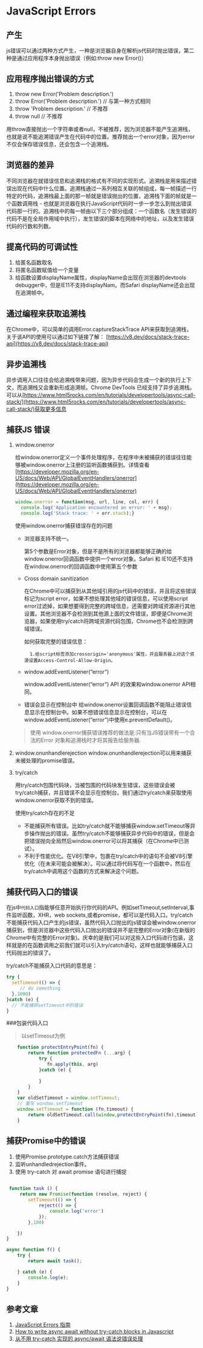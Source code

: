 # JavaScript Errors
## 产生
js错误可以通过两种方式产生，一种是浏览器自身在解析js代码时抛出错误，第二种是通过应用程序本身抛出错误（例如:throw new Error()）
## 应用程序抛出错误的方式
1. throw new Error('Problem description.')
2. throw Error('Problem description.') // 与第一种方式相同
3. throw 'Problem description.' // 不推荐
4. throw null // 不推荐

用throw直接抛出一个字符串或者null，不被推荐，因为浏览器不能产生追溯栈，也就是说不能追溯错误产生在代码中的位置。推荐抛出一个error对象，因为error不仅会保存错误信息，还会包含一个追溯栈。

## 浏览器的差异
不同浏览器在就错误信息和追溯栈的格式有不同的实现形式。追溯栈是用来描述错误出现在代码中什么位置。追溯栈通过一系列相互关联的帧组成，每一帧描述一行特定的代码，追溯栈最上面的那一帧就是错误抛出的位置，追溯栈下面的帧就是一个函数调用栈  - 也就是浏览器在执行JavaScript代码时一步一步怎么到抛出错误代码那一行的。追溯栈中的每一帧由以下三个部分组成：一个函数名（发生错误的代码不是在全局作用域中执行），发生错误的脚本在网络中的地址，以及发生错误代码的行数和列数。
## 提高代码的可调试性
1. 给匿名函数取名
2. 将匿名函数赋值给一个变量
3. 给函数设置displayName属性，displayName会出现在浏览器的devtools debugger中，但是IE11不支持displayNam。而Safari displayName还会出现在追溯帧中。

## 通过编程来获取追溯栈
在Chrome中，可以简单的调用Error.captureStackTrace API来获取到追溯栈，关于该API的使用可以通过如下链接了解： [https://v8.dev/docs/stack-trace-api](https://v8.dev/docs/stack-trace-api)
## 异步追溯栈
异步调用入口往往会给追溯栈带来问题，因为异步代码会生成一个新的执行上下文，而追溯栈又会重新形成追溯帧。Chrome DevTools 已经支持了异步追溯栈。可以从[https://www.html5rocks.com/en/tutorials/developertools/async-call-stack/](https://www.html5rocks.com/en/tutorials/developertools/async-call-stack/)获取更多信息
## 捕获JS 错误
1. window.onerror

    给window.onerror定义一个事件处理程序，在程序中未被捕获的错误往往能够被window.onerror上注册的监听函数捕获到。详情查看[https://developer.mozilla.org/en-US/docs/Web/API/GlobalEventHandlers/onerror](https://developer.mozilla.org/en-US/docs/Web/API/GlobalEventHandlers/onerror)
    
    ```javascript
    window.onerror = function(msg, url, line, col, err) {
      console.log('Application encountered an error: ' + msg);
      console.log('Stack trace: ' + err.stack);}
    ```
    
    使用window.onerror捕获错误存在的问题
    * 浏览器支持不统一。
        
        第5个参数是Error对象，但是不是所有的浏览器都能够正确的给window.onerror回调函数中提供一个error对象。Safari 和 IE10还不支持在window.onerror的回调函数中使用第五个参数
    * Cross domain sanitization
        
        在Chrome中可以捕获到从其他域引用的js代码中的错误，并且将这些错误标记为script error，如果不想处理其他域的错误信息，可以使用script error过滤掉，如果想要得到完整的跨域信息，还需要对跨域资源进行其他设置。其他浏览器不会检测到其他源上面的文件错误，即便是Chrome浏览器，如果使用try/catch将跨域资源代码包围，Chrome也不会检测到跨域错误。
        
        如何获取完整的错误信息：
            
            1.给script标签添加crossorigin='anonymous'属性，并且服务器上对这个资源设置Access-Control-Allow-Origin。
       
    * window.addEventListener(“error”)
    
        window.addEventListener(“error”) API 的效果和window.onerror API相同。
    * 错误会显示在控制台中
        给window.onerror设置回调函数不能阻止错误信息显示在控制台中。如果不想错误信息显示在控制台，可以在window.addEventListener(“error”)中使用e.preventDefault()。
    > 使用 window.onerror捕获错误推荐的做法是:只有当JS错误带有一个合法的Error 对象和追溯栈时才将其报告给服务器.

2. window.onunhandlerejection
    window.onunhandlerejection可以用来捕获未被处理的promise错误。

3. try/catch

    用try/catch包围代码块，当被包围的代码块发生错误，这些错误会被try/catch捕获，并且错误不会显示在控制台。我们通过try/catch来获取使用window.onerror获取不到的错误。
    
    使用try/catch存在的不足
    
    * 不能捕获所有错误。比如try/catch就不能够捕获window.setTimeout等异步操作抛出的错误。虽然try/catch不能够捕获异步代码中的错误，但是会把错误抛向全局然后window.onerror可以将其捕获（在Chrome中已测试）。
    * 不利于性能优化。在V8引擎中，包裹在try/catch中的语句不会被V8引擎优化（在未来可能会被解决）。可以通过将代码写在一个函数中，然后在try/catch中调用这个函数的方式来解决这个问题。
## 捕获代码入口的错误
在js中`代码入口`指能够任意开始执行你代码的API。例如setTimeout,setInterval,事件监听函数，XHR，web sockets,或者promise，都可以是代码入口。try/catch不能捕获代码入口产生的js错误，虽然代码入口抛出的js错误会被window.onerror捕获到，但是浏览器中这些代码入口抛出的错误并不是完整的Error对象(在新版的Chrome中有完整的Error对象)。庆幸的是我们可以对这些入口代码进行包装，这样就是的在函数调用之前我们就可以引入try/catch语句，这样也就能够捕获入口代码抛出的错误了。

try/catch不能捕获入口代码的意思是：
```javascript
try {
  setTimeout(() => {
     // do something 
  },1000)
}catch (e) {
  // 不能捕获setTimeout中的错误
}
```

###包装代码入口
> 以setTimeout为例
```javascript
    function protectEntryPoint(fn) {
        return function protectedFn (...arg) {
            try {
               fn.apply(this, arg)
            }catch (e) {
    
            }
        }
    }
    var oldSetTimeout = window.setTimeout;
    // 重写 window.setTimeout
    window.setTimeout = function (fn,timeout) {
        return oldSetTimeout.call(window,protectEntryPoint(fn),timeout)
    }
```
## 捕获Promise中的错误
1. 使用Promise.prototype.catch方法捕获错误
2. 监听unhandledrejection事件。
3. 使用 try-catch 对 await promise 语句进行捕捉
```javascript
    
 function task () {
     return new Promise(function (resolve, reject) {
        setTimeout(() => {
            reject(() => {
                console.log('error')
            });
        },100)

    })
}

async function f() {
    try {
        return await task();

    } catch (e) {
        console.log(e);
    }
}
```

## 参考文章
1. [JavaScript Errors 指南](https://mp.weixin.qq.com/s/e4_AdSWMxl1BXLfMl-sAgA)
2. [How to write async await without try-catch blocks in Javascript](https://blog.grossman.io/how-to-write-async-await-without-try-catch-blocks-in-javascript/)
3. [从不用 try-catch 实现的 async/await 语法说错误处理](https://segmentfault.com/a/1190000011802045)